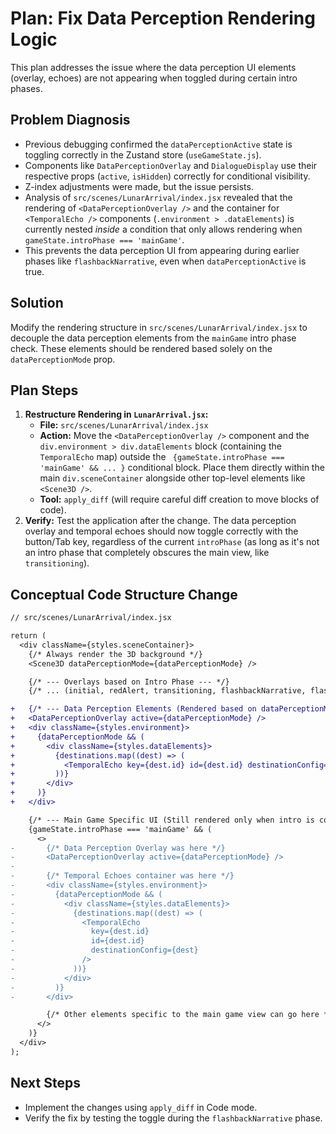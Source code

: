 # Plan: Fix Data Perception Rendering Logic

This plan addresses the issue where the data perception UI elements (overlay, echoes) are not appearing when toggled during certain intro phases.

## Problem Diagnosis

- Previous debugging confirmed the `dataPerceptionActive` state is toggling correctly in the Zustand store (`useGameState.js`).
- Components like `DataPerceptionOverlay` and `DialogueDisplay` use their respective props (`active`, `isHidden`) correctly for conditional visibility.
- Z-index adjustments were made, but the issue persists.
- Analysis of `src/scenes/LunarArrival/index.jsx` revealed that the rendering of `<DataPerceptionOverlay />` and the container for `<TemporalEcho />` components (`.environment > .dataElements`) is currently nested *inside* a condition that only allows rendering when `gameState.introPhase === 'mainGame'`.
- This prevents the data perception UI from appearing during earlier phases like `flashbackNarrative`, even when `dataPerceptionActive` is true.

## Solution

Modify the rendering structure in `src/scenes/LunarArrival/index.jsx` to decouple the data perception elements from the `mainGame` intro phase check. These elements should be rendered based solely on the `dataPerceptionMode` prop.

## Plan Steps

1.  **Restructure Rendering in `LunarArrival.jsx`:**
    *   **File:** `src/scenes/LunarArrival/index.jsx`
    *   **Action:** Move the `<DataPerceptionOverlay />` component and the `div.environment > div.dataElements` block (containing the `TemporalEcho` map) outside the ` {gameState.introPhase === 'mainGame' && ... }` conditional block. Place them directly within the main `div.sceneContainer` alongside other top-level elements like `<Scene3D />`.
    *   **Tool:** `apply_diff` (will require careful diff creation to move blocks of code).
2.  **Verify:** Test the application after the change. The data perception overlay and temporal echoes should now toggle correctly with the button/Tab key, regardless of the current `introPhase` (as long as it's not an intro phase that completely obscures the main view, like `transitioning`).

## Conceptual Code Structure Change

```diff
// src/scenes/LunarArrival/index.jsx

return (
  <div className={styles.sceneContainer}>
    {/* Always render the 3D background */}
    <Scene3D dataPerceptionMode={dataPerceptionMode} />

    {/* --- Overlays based on Intro Phase --- */}
    {/* ... (initial, redAlert, transitioning, flashbackNarrative, flashbackChoice phases render here) ... */}

+   {/* --- Data Perception Elements (Rendered based on dataPerceptionMode) --- */}
+   <DataPerceptionOverlay active={dataPerceptionMode} />
+   <div className={styles.environment}>
+     {dataPerceptionMode && (
+       <div className={styles.dataElements}>
+         {destinations.map((dest) => (
+           <TemporalEcho key={dest.id} id={dest.id} destinationConfig={dest} />
+         ))}
+       </div>
+     )}
+   </div>

    {/* --- Main Game Specific UI (Still rendered only when intro is complete) --- */}
    {gameState.introPhase === 'mainGame' && (
      <>
-       {/* Data Perception Overlay was here */}
-       <DataPerceptionOverlay active={dataPerceptionMode} />
-
-       {/* Temporal Echoes container was here */}
-       <div className={styles.environment}>
-         {dataPerceptionMode && (
-           <div className={styles.dataElements}>
-             {destinations.map((dest) => (
-               <TemporalEcho
-                 key={dest.id}
-                 id={dest.id}
-                 destinationConfig={dest}
-               />
-             ))}
-           </div>
-         )}
-       </div>

        {/* Other elements specific to the main game view can go here */}
      </>
    )}
  </div>
);
```

## Next Steps

- Implement the changes using `apply_diff` in Code mode.
- Verify the fix by testing the toggle during the `flashbackNarrative` phase.
